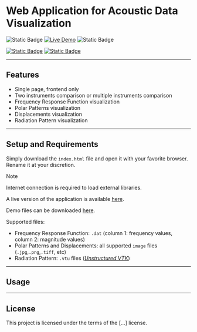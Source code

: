# Web Application for Acoustic Data Visualization

![Static Badge](https://img.shields.io/badge/web-blue)
[![Live Demo](https://img.shields.io/badge/demo-online-green.svg)](https://rhapsodizer.github.io/AcousticDataViewer/) ![Static Badge](https://img.shields.io/badge/made_in-JavaScript-red)

[![Static Badge](https://img.shields.io/badge/based_on-Chart.js-blue)](https://www.chartjs.org/) [![Static Badge](https://img.shields.io/badge/based_on-Three.js-orange)
](https://threejs.org/)

---

## Features
- Single page, frontend only
- Two instruments comparison or multiple instruments comparison
- Frequency Response Function visualization
- Polar Patterns visualization
- Displacements visualization
- Radiation Pattern visualization

---

## Setup and Requirements
Simply download the `index.html` file and open it with your favorite browser. Rename it at your discretion.

> [!NOTE]
> Internet connection is required to load external libraries.

A live version of the application is available [here](https://rhapsodizer.github.io/AcousticDataViewer/).

Demo files can be downloaded [here](https://github.com/Rhapsodizer/ExampleData).

Supported files:
- Frequency Response Function: `.dat` (column 1: frequency values, column 2: magnitude values)
- Polar Patterns and Displacements: all supported `image` files (`.jpg`,`.png`,`.tiff`, etc)
- Radiation Pattern: `.vtu` files ([_Unstructured VTK_](https://docs.vtk.org/en/latest/design_documents/VTKFileFormats.html))

---

## Usage


---

## License
>

This project is licensed under the terms of the [...] license.


